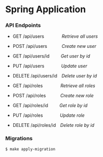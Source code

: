 # Spring Application

### API Endpoints
- GET /api/users&emsp;&emsp;&emsp;&emsp;_Retrieve all users_
- POST /api/users&emsp;&emsp;&emsp;&nbsp;_Create new user_
- GET /api/users/id&emsp;&emsp;&nbsp;&nbsp;_Get user by id_
- PUT /api/users&emsp;&emsp;&emsp;&nbsp;&nbsp;&nbsp;_Update user_
- DELETE /api/users/id&emsp;_Delete user by id_ 



- GET /api/roles&emsp;&emsp;&emsp;&emsp;_Retrieve all roles_
- POST /api/roles&emsp;&emsp;&emsp;&nbsp;_Create new role_
- GET /api/roles/id&emsp;&emsp;&nbsp;&nbsp;_Get role by id_
- PUT /api/roles&emsp;&emsp;&emsp;&nbsp;&nbsp;&nbsp;_Update role_
- DELETE /api/roles/id&emsp;_Delete role by id_ 

### Migrations
```shell script
$ make apply-migration
```